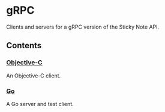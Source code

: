 # gRPC

Clients and servers for a gRPC version of the Sticky Note API.

## Contents

### [Objective-C](Objective-C)

An Objective-C client.

### [Go](Go)

A Go server and test client.


